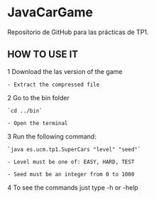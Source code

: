 # JavaCarGame
Repositorio de GitHub para las prácticas de TP1.

## HOW TO USE IT
  1 Download the las version of the game
  
    - Extract the compressed file
    
    
  2 Go to the bin folder
    
    `cd ../bin`
  
    - Open the terminal
    
    
  3 Run the following command: 
  
    `java es.ucm.tp1.SuperCars "level" "seed"`
  
    - Level must be one of: EASY, HARD, TEST
    
    - Seed must be an integer from 0 to 1000
    
    
  4 To see the commands just type -h or -help
